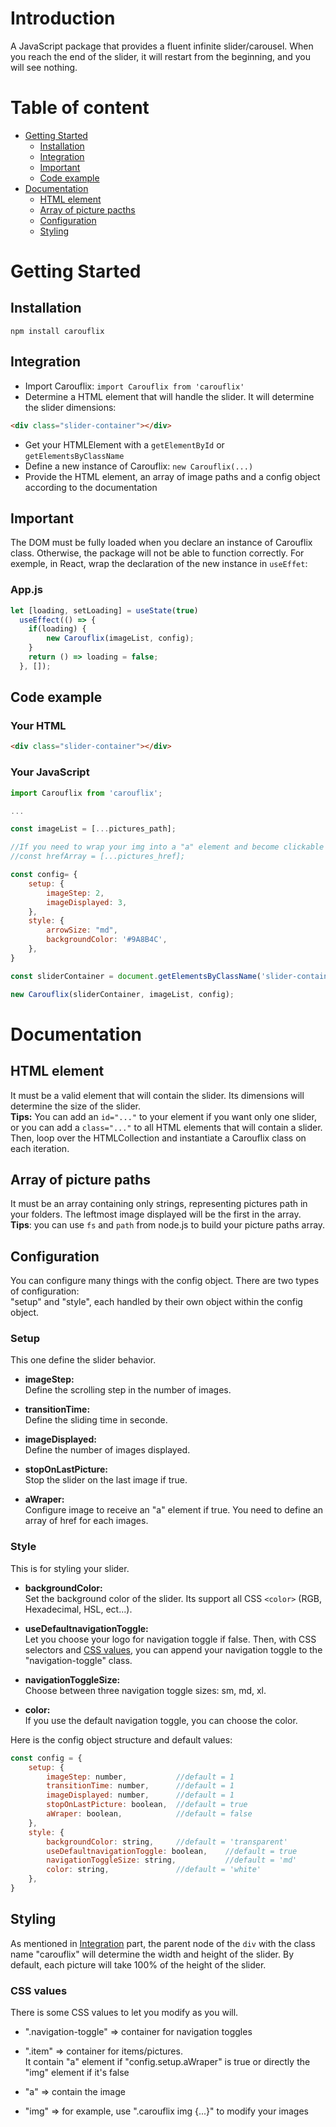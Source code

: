 # Introduction
A JavaScript package that provides a fluent infinite slider/carousel. When you reach the end of the slider, it will restart from the beginning, and you will see nothing.

# Table of content
* [Getting Started](#getting-started)
    * [Installation](#installation)
    * [Integration](#integration)
    * [Important](#important)
    * [Code example](#code-example)
* [Documentation](#documentation)
    * [HTML element](#html-element)
    * [Array of picture pacths](#array-of-picture-paths)
    * [Configuration](#configuration)
    * [Styling](#styling)


# Getting Started

## Installation

`npm install carouflix`

## Integration
* Import Carouflix:
`import Carouflix from 'carouflix'`
* Determine a HTML element that will handle the slider. It will determine the slider dimensions:
```html
<div class="slider-container"></div>
```
* Get your HTMLElement with a `getElementById` or `getElementsByClassName`
* Define a new instance of Carouflix:
`new Carouflix(...)`
* Provide the HTML element, an array of image paths and a config object according to the documentation

## Important  
The DOM must be fully loaded when you declare an instance of Carouflix class. Otherwise, the package will not be able to function correctly. For exemple, in React, wrap the declaration of the new instance in `useEffet`:
### App.js
``` JavaScript
let [loading, setLoading] = useState(true)
  useEffect(() => {
    if(loading) {
        new Carouflix(imageList, config);
    }
    return () => loading = false;
  }, []);
```

## Code example

### Your HTML
```html 
<div class="slider-container"></div>
```

### Your JavaScript
``` JavaScript
import Carouflix from 'carouflix';

...

const imageList = [...pictures_path];

//If you need to wrap your img into a "a" element and become clickable
//const hrefArray = [...pictures_href];

const config= {
    setup: {
        imageStep: 2,
        imageDisplayed: 3,
    }, 
    style: {
        arrowSize: "md",
        backgroundColor: '#9A8B4C',
    },
}

const sliderContainer = document.getElementsByClassName('slider-container');

new Carouflix(sliderContainer, imageList, config);
```


# Documentation

## HTML element
It must be a valid element that will contain the slider. Its dimensions will determine the size of the slider.  
**Tips:** You can add an `id="..."` to your element if you want only one slider, or you can add a `class="..."` to all HTML elements that will contain a slider. Then, loop over the HTMLCollection and instantiate a Carouflix class on each iteration. 

## Array of picture paths
It must be an array containing only strings, representing pictures path in your folders. The leftmost image displayed will be the first in the array.  
**Tips**: you can use `fs` and `path` from node.js to build your picture paths array.

## Configuration  

You can configure many things with the config object.
There are two types of configuration:  
"setup" and "style", each handled by their own object within the config object.

### Setup
This one define the slider behavior.  
- **imageStep:**  
Define the scrolling step in the number of images.  

- **transitionTime:**  
Define the sliding time in seconde.  

- **imageDisplayed:**  
Define the number of images displayed.  

- **stopOnLastPicture:**  
Stop the slider on the last image if true.  
- **aWraper:**  
Configure image to receive an "a" element if true. You need to define an array of href for each images.  

### Style
This is for styling your slider.
- **backgroundColor:**  
Set the background color of the slider. Its support all CSS `<color>` (RGB, Hexadecimal, HSL, ect...).

- **useDefaultnavigationToggle:**  
Let you choose your logo for navigation toggle if false. Then, with CSS selectors and [CSS values](#css-values), you can append your navigation toggle to the "navigation-toggle" class.

- **navigationToggleSize:**  
Choose between three navigation toggle sizes: sm, md, xl.

- **color:**  
If you use the default navigation toggle, you can choose the color.


Here is the config object structure and default values:
```Javascript
const config = {   
    setup: {
        imageStep: number,           //default = 1  
        transitionTime: number,      //default = 1  
        imageDisplayed: number,      //default = 1  
        stopOnLastPicture: boolean,  //default = true  
        aWraper: boolean,            //default = false  
    },  
    style: {  
        backgroundColor: string,     //default = 'transparent'  
        useDefaultnavigationToggle: boolean,    //default = true  
        navigationToggleSize: string,           //default = 'md' 
        color: string,               //default = 'white' 
    },  
}
```

## Styling
As mentioned in [Integration](#integration) part, the parent node of the `div` with the class name "carouflix" will determine the width and height of the slider.
By default, each picture will take 100% of the height of the slider.

### CSS values
There is some CSS values to let you modify as you will.

* ".navigation-toggle" => container for navigation toggles

* ".item" => container for items/pictures.  
It contain "a" element if "config.setup.aWraper" is true or directly the "img" element if it's false  

* "a" => contain the image
* "img" => for example, use ".carouflix img {...}" to modify your images
